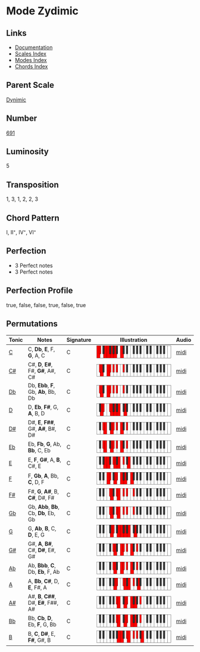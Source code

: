 # Mode Zydimic

## Links

- [Documentation](README.md)
- [Scales Index](Scales.md)
- [Modes Index](Modes.md)
- [Chords Index](Chords.md)

## Parent Scale

[Dynimic](ScaleDynimic.md)

## Number

[691](https://ianring.com/musictheory/scales/691)

## Luminosity

5

## Transposition

1, 3, 1, 2, 2, 3

## Chord Pattern

I, II⁺, IV⁺, VI⁺

## Perfection

- 3 Perfect notes
- 3 Perfect notes

## Perfection Profile

true, false, false, true, false, true

## Permutations

| Tonic | Notes | Signature | Illustration | Audio |
|-------|-------|-----------|--------------|-------|
| [C](ModeCNaturalZydimic.md) | C, **Db**, **E**, F, **G**, A, C | C | ![CNaturalZydimic](ModeCNaturalZydimic.png) | [midi](https://github.com/edipermadi/music/blob/main/docs/ModeCNaturalZydimic.mid?raw=true) |
| [C#](ModeCSharpZydimic.md) | C#, **D**, **E#**, F#, **G#**, A#, C# | C | ![CSharpZydimic](ModeCSharpZydimic.png) | [midi](https://github.com/edipermadi/music/blob/main/docs/ModeCSharpZydimic.mid?raw=true) |
| [Db](ModeDFlatZydimic.md) | Db, **Ebb**, **F**, Gb, **Ab**, Bb, Db | C | ![DFlatZydimic](ModeDFlatZydimic.png) | [midi](https://github.com/edipermadi/music/blob/main/docs/ModeDFlatZydimic.mid?raw=true) |
| [D](ModeDNaturalZydimic.md) | D, **Eb**, **F#**, G, **A**, B, D | C | ![DNaturalZydimic](ModeDNaturalZydimic.png) | [midi](https://github.com/edipermadi/music/blob/main/docs/ModeDNaturalZydimic.mid?raw=true) |
| [D#](ModeDSharpZydimic.md) | D#, **E**, **F##**, G#, **A#**, B#, D# | C | ![DSharpZydimic](ModeDSharpZydimic.png) | [midi](https://github.com/edipermadi/music/blob/main/docs/ModeDSharpZydimic.mid?raw=true) |
| [Eb](ModeEFlatZydimic.md) | Eb, **Fb**, **G**, Ab, **Bb**, C, Eb | C | ![EFlatZydimic](ModeEFlatZydimic.png) | [midi](https://github.com/edipermadi/music/blob/main/docs/ModeEFlatZydimic.mid?raw=true) |
| [E](ModeENaturalZydimic.md) | E, **F**, **G#**, A, **B**, C#, E | C | ![ENaturalZydimic](ModeENaturalZydimic.png) | [midi](https://github.com/edipermadi/music/blob/main/docs/ModeENaturalZydimic.mid?raw=true) |
| [F](ModeFNaturalZydimic.md) | F, **Gb**, **A**, Bb, **C**, D, F | C | ![FNaturalZydimic](ModeFNaturalZydimic.png) | [midi](https://github.com/edipermadi/music/blob/main/docs/ModeFNaturalZydimic.mid?raw=true) |
| [F#](ModeFSharpZydimic.md) | F#, **G**, **A#**, B, **C#**, D#, F# | C | ![FSharpZydimic](ModeFSharpZydimic.png) | [midi](https://github.com/edipermadi/music/blob/main/docs/ModeFSharpZydimic.mid?raw=true) |
| [Gb](ModeGFlatZydimic.md) | Gb, **Abb**, **Bb**, Cb, **Db**, Eb, Gb | C | ![GFlatZydimic](ModeGFlatZydimic.png) | [midi](https://github.com/edipermadi/music/blob/main/docs/ModeGFlatZydimic.mid?raw=true) |
| [G](ModeGNaturalZydimic.md) | G, **Ab**, **B**, C, **D**, E, G | C | ![GNaturalZydimic](ModeGNaturalZydimic.png) | [midi](https://github.com/edipermadi/music/blob/main/docs/ModeGNaturalZydimic.mid?raw=true) |
| [G#](ModeGSharpZydimic.md) | G#, **A**, **B#**, C#, **D#**, E#, G# | C | ![GSharpZydimic](ModeGSharpZydimic.png) | [midi](https://github.com/edipermadi/music/blob/main/docs/ModeGSharpZydimic.mid?raw=true) |
| [Ab](ModeAFlatZydimic.md) | Ab, **Bbb**, **C**, Db, **Eb**, F, Ab | C | ![AFlatZydimic](ModeAFlatZydimic.png) | [midi](https://github.com/edipermadi/music/blob/main/docs/ModeAFlatZydimic.mid?raw=true) |
| [A](ModeANaturalZydimic.md) | A, **Bb**, **C#**, D, **E**, F#, A | C | ![ANaturalZydimic](ModeANaturalZydimic.png) | [midi](https://github.com/edipermadi/music/blob/main/docs/ModeANaturalZydimic.mid?raw=true) |
| [A#](ModeASharpZydimic.md) | A#, **B**, **C##**, D#, **E#**, F##, A# | C | ![ASharpZydimic](ModeASharpZydimic.png) | [midi](https://github.com/edipermadi/music/blob/main/docs/ModeASharpZydimic.mid?raw=true) |
| [Bb](ModeBFlatZydimic.md) | Bb, **Cb**, **D**, Eb, **F**, G, Bb | C | ![BFlatZydimic](ModeBFlatZydimic.png) | [midi](https://github.com/edipermadi/music/blob/main/docs/ModeBFlatZydimic.mid?raw=true) |
| [B](ModeBNaturalZydimic.md) | B, **C**, **D#**, E, **F#**, G#, B | C | ![BNaturalZydimic](ModeBNaturalZydimic.png) | [midi](https://github.com/edipermadi/music/blob/main/docs/ModeBNaturalZydimic.mid?raw=true) |
